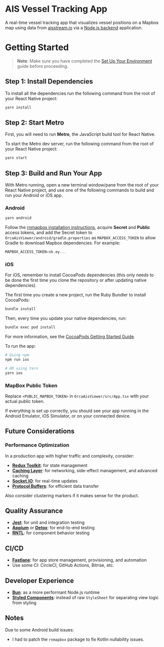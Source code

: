 # AIS Vessel Tracking App

A real-time vessel tracking app that visualizes vessel positions on a Mapbox map using data from [aisstream.io](https://aisstream.io/) via a [Node.js backend](../backend/README.md) application.

# Getting Started

> **Note**: Make sure you have completed the [Set Up Your Environment](https://reactnative.dev/docs/set-up-your-environment) guide before proceeding.

## Step 1: Install Dependencies

To install all the dependencies run the following command from the root of your React Native project:

```sh
yarn install
```

## Step 2: Start Metro

First, you will need to run **Metro**, the JavaScript build tool for React Native.

To start the Metro dev server, run the following command from the root of your React Native project:

```sh
yarn start
```

## Step 3: Build and Run Your App

With Metro running, open a new terminal window/pane from the root of your React Native project, and use one of the following commands to build and run your Android or iOS app.

### Android

```sh
yarn android
```

Follow the [rnmapbox installation instructions](https://rnmapbox.github.io/docs/install), acquire **Secret** and **Public** access tokens, and add the Secret token to `OrcaAisViewer/android/gradle.properties` as `MAPBOX_ACCESS_TOKEN` to allow Gradle to download Mapbox dependencies.
For example:

```gradle
MAPBOX_ACCESS_TOKEN=sk.ey...
```

### iOS

For iOS, remember to install CocoaPods dependencies (this only needs to be done the first time you clone the repository or after updating native dependencies).

The first time you create a new project, run the Ruby Bundler to install CocoaPods:

```sh
bundle install
```

Then, every time you update your native dependencies, run:

```sh
bundle exec pod install
```

For more information, see the [CocoaPods Getting Started Guide](https://guides.cocoapods.org/using/getting-started.html).

To run the app:

```sh
# Using npm
npm run ios

# OR using Yarn
yarn ios
```

### MapBox Public Token

Replace `<PUBLIC_MAPBOX_TOKEN>` in `OrcaAisViewer/src/App.tsx` with your actual public token.

If everything is set up correctly, you should see your app running in the Android Emulator, iOS Simulator, or on your connected device.

## Future Considerations

### Performance Optimization

In a production app with higher traffic and complexity, consider:

* [**Redux Toolkit**](https://redux-toolkit.js.org/): for state management
* [**Caching Layer**](https://redux-toolkit.js.org/rtk-query/overview): for networking, side-effect management, and advanced caching
* [**Socket.IO**](https://socket.io/how-to/use-with-react-native): for real-time updates
* [**Protocol Buffers**](https://protobuf.dev/): for efficient data transfer

Also consider clustering markers if it makes sense for the product.

## Quality Assurance

* [**Jest**](https://jestjs.io/): for unit and integration testing
* [**Appium**](https://appium.io/) or [**Detox**](https://wix.github.io/Detox/): for end-to-end testing
* [**RNTL**](https://github.com/callstack/react-native-testing-library): for component behavior testing

## CI/CD

* [**Fastlane**](https://fastlane.tools/): for app store management, provisioning, and automation
* Use some CI: CircleCI, GitHub Actions, Bitrise, etc.

## Developer Experience

* [**Bun**](https://bun.sh/): as a more performant Node.js runtime
* [**Styled Components**](https://styled-components.com/): instead of raw `StyleSheet` for separating view logic from styling

## Notes

Due to some Android build issues:

* I had to patch the `rnmapbox` package to fix Kotlin nullability issues.

